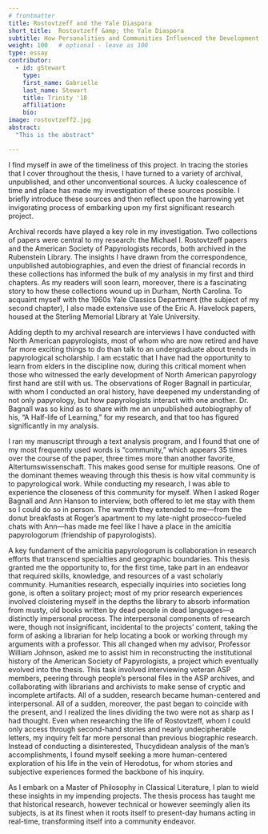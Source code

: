 ```yaml
---
# frontmatter
title: Rostovtzeff and the Yale Diaspora 
short_title:  Rostovtzeff &amp; the Yale Diaspora 
subtitle: How Personalities and Communities Influenced the Development of North American Papyrology
weight: 100   # optional - leave as 100
type: essay
contributor:
  - id: gStewart
    type: 
    first_name: Gabrielle
    last_name: Stewart
    title: Trinity '18
    affiliation: 
    bio: 
image: rostovtzeff2.jpg
abstract:
  "This is the abstract"

---
```


I find myself in awe of the timeliness of this project. In tracing the stories that I cover throughout the thesis, I have turned to a variety of archival, unpublished, and other unconventional sources. A lucky coalescence of time and place has made my investigation of these sources possible. I briefly introduce these sources and then reflect upon the harrowing yet invigorating process of embarking upon my first significant research project.

Archival records have played a key role in my investigation. Two collections of papers were central to my research: the Michael I. Rostovtzeff papers and the American Society of Papyrologists records, both archived in the Rubenstein Library. The insights I have drawn from the correspondence, unpublished autobiographies, and even the driest of financial records in these collections has informed the bulk of my analysis in my first and third chapters. As my readers will soon learn, moreover, there is a fascinating story to how these collections wound up in Durham, North Carolina. To acquaint myself with the 1960s Yale Classics Department (the subject of my second chapter), I also made extensive use of the Eric A. Havelock papers, housed at the Sterling Memorial Library at Yale University.

Adding depth to my archival research are interviews I have conducted with North American papyrologists, most of whom who are now retired and have far more exciting things to do than talk to an undergraduate about trends in papyrological scholarship. I am ecstatic that I have had the opportunity to learn from elders in the discipline now, during this critical moment when those who witnessed the early development of North American papyrology first hand are still with us. The observations of Roger Bagnall in particular, with whom I conducted an oral history, have deepened my understanding of not only papyrology, but how papyrologists interact with one another. Dr. Bagnall was so kind as to share with me an unpublished autobiography of his, “A Half-life of Learning,” for my research, and that too has figured significantly in my analysis. 

I ran my manuscript through a text analysis program, and I found that one of my most frequently used words is “community,” which appears 35 times over the course of the paper, three times more than another favorite, Altertumswissenschaft. This makes good sense for multiple reasons. One of the dominant themes weaving through this thesis is how vital community is to papyrological work. While conducting my research, I was able to experience the closeness of this community for myself. When I asked Roger Bagnall and Ann Hanson to interview, both offered to let me stay with them so I could do so in person. The warmth they extended to me—from the donut breakfasts at Roger’s apartment to my late-night prosecco-fueled chats with Ann—has made me feel like I have a place in the amicitia papyrologorum (friendship of papyrologists).

A key fundament of the amicitia papyrologorum is collaboration in research efforts that transcend specialties and geographic boundaries. This thesis granted me the opportunity to, for the first time, take part in an endeavor that required skills, knowledge, and resources of a vast scholarly community. Humanities research, especially inquiries into societies long gone, is often a solitary project; most of my prior research experiences involved cloistering myself in the depths the library to absorb information from musty, old books written by dead people in dead languages—a distinctly impersonal process. The interpersonal components of research were, though not insignificant, incidental to the projects’ content, taking the form of asking a librarian for help locating a book or working through my arguments with a professor. 
This all changed when my advisor, Professor William Johnson, asked me to assist him in reconstructing the institutional history of the American Society of Papyrologists, a project which eventually evolved into the thesis. This task involved interviewing veteran ASP members, peering through people’s personal files in the ASP archives, and collaborating with librarians and archivists to make sense of cryptic and incomplete artifacts. All of a sudden, research became human-centered and interpersonal. All of a sudden, moreover, the past began to coincide with the present, and I realized the lines dividing the two were not as sharp as I had thought. Even when researching the life of Rostovtzeff, whom I could only access through second-hand stories and nearly undecipherable letters, my inquiry felt far more personal than previous biographic research. Instead of conducting a disinterested, Thucydidean analysis of the man’s accomplishments, I found myself seeking a more human-centered exploration of his life in the vein of Herodotus, for whom stories and subjective experiences formed the backbone of his inquiry.

As I embark on a Master of Philosophy in Classical Literature, I plan to wield these insights in my impending projects. The thesis process has taught me that historical research, however technical or however seemingly alien its subjects, is at its finest when it roots itself to present-day humans acting in real-time, transforming itself into a community endeavor. 


